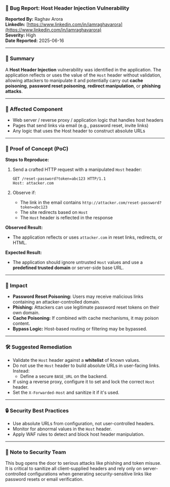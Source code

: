### 🐞 Bug Report: Host Header Injection Vulnerability

**Reported By:** Raghav Arora  
**LinkedIn:** [https://www.linkedin.com/in/iamraghavarora](https://www.linkedin.com/in/iamraghavarora)  
**Severity:** High  
**Date Reported:** 2025-06-16

---

### 📄 Summary

A **Host Header Injection** vulnerability was identified in the application. The application reflects or uses the value of the `Host` header without validation, allowing attackers to manipulate it and potentially carry out **cache poisoning**, **password reset poisoning**, **redirect manipulation**, or **phishing attacks**.

---

### 📌 Affected Component

- Web server / reverse proxy / application logic that handles host headers  
- Pages that send links via email (e.g., password reset, invite links)  
- Any logic that uses the Host header to construct absolute URLs

---

### 🚨 Proof of Concept (PoC)

**Steps to Reproduce:**

1. Send a crafted HTTP request with a manipulated `Host` header:

   ```http
   GET /reset-password?token=abc123 HTTP/1.1  
   Host: attacker.com  
   ```

2. Observe if:
   - The link in the email contains `http://attacker.com/reset-password?token=abc123`
   - The site redirects based on `Host`
   - The `Host` header is reflected in the response

**Observed Result:**

- The application reflects or uses `attacker.com` in reset links, redirects, or HTML.

**Expected Result:**

- The application should ignore untrusted `Host` values and use a **predefined trusted domain** or server-side base URL.

---

### 🎯 Impact

- **Password Reset Poisoning:** Users may receive malicious links containing an attacker-controlled domain.
- **Phishing:** Attackers can use legitimate password reset tokens on their own domain.
- **Cache Poisoning:** If combined with cache mechanisms, it may poison content.
- **Bypass Logic:** Host-based routing or filtering may be bypassed.

---

### 🛠️ Suggested Remediation

- Validate the `Host` header against a **whitelist** of known values.
- Do not use the `Host` header to build absolute URLs in user-facing links. Instead:
  - Define a secure `BASE_URL` on the backend.
- If using a reverse proxy, configure it to set and lock the correct `Host` header.
- Set the `X-Forwarded-Host` and sanitize it if it's used.

---

### 🔒 Security Best Practices

- Use absolute URLs from configuration, not user-controlled headers.
- Monitor for abnormal values in the `Host` header.
- Apply WAF rules to detect and block host header manipulation.

---

### 🙏 Note to Security Team

This bug opens the door to serious attacks like phishing and token misuse. It is critical to sanitize all client-supplied headers and rely only on server-controlled configurations when generating security-sensitive links like password resets or email verification.
